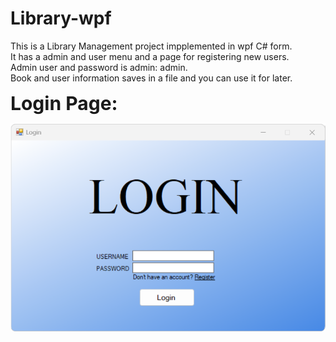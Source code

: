 # Library-wpf
This is a Library Management project impplemented in wpf C# form.\
It has a admin and user menu and a page for registering new users.\
Admin user and password is admin: admin.\
Book and user information saves in a file and you can use it for later.
<div style="font-size: 30px; font-weight: bold;">Login Page:</div>
<p align="center">
   
  <img src="https://github.com/TheBigBaldHead/Library-wpf/blob/main/pictures/login.png" title="Login Page">
</p>


